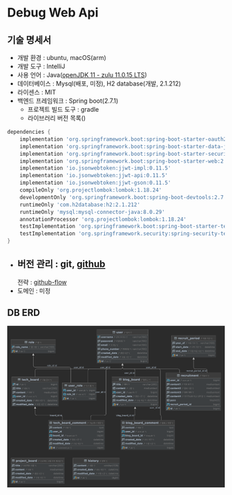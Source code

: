 # Debug Web Api

## 기술 명세서

- 개발 환경 : ubuntu, macOS(arm)
- 개발 도구 : IntelliJ
- 사용 언어 : Java([openJDK 11 - zulu 11.0.15 LTS](https://www.azul.com/downloads/?package=jdk#download-openjdk))
- 데이터베이스 : Mysql(배포, 미정), H2 database(개발, 2.1.212)
- 라이센스 : MIT
- 백엔드 프레임워크 : Spring boot(2.7.1)
    - 프로젝트 빌드 도구 : gradle
    - 라이브러리 버전 목록()

```gradle
dependencies {
    implementation 'org.springframework.boot:spring-boot-starter-oauth2-client'
    implementation 'org.springframework.boot:spring-boot-starter-data-jpa:2.7.0'
    implementation 'org.springframework.boot:spring-boot-starter-security:2.7.0'
    implementation 'org.springframework.boot:spring-boot-starter-web:2.7.0'
    implementation 'io.jsonwebtoken:jjwt-impl:0.11.5'
    implementation 'io.jsonwebtoken:jjwt-api:0.11.5'
    implementation 'io.jsonwebtoken:jjwt-gson:0.11.5'
    compileOnly 'org.projectlombok:lombok:1.18.24'
    developmentOnly 'org.springframework.boot:spring-boot-devtools:2.7.0'
    runtimeOnly 'com.h2database:h2:2.1.212'
    runtimeOnly 'mysql:mysql-connector-java:8.0.29'
    annotationProcessor 'org.projectlombok:lombok:1.18.24'
    testImplementation 'org.springframework.boot:spring-boot-starter-test:2.7.0'
    testImplementation 'org.springframework.security:spring-security-test:5.7.1'
}
```

- 버전 관리 : git, [github](https://github.com/debug-2357/WEB_Backend)
    -
    전략 : [github-flow](https://subicura.com/git/guide/github-flow.html#github-flow-%E1%84%87%E1%85%A1%E1%86%BC%E1%84%89%E1%85%B5%E1%86%A8)
- 도메인 : 미정

## DB ERD

![](debug_web.png)